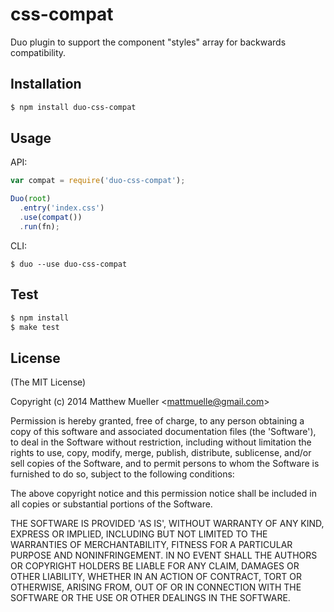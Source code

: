 
# css-compat

  Duo plugin to support the component "styles" array for backwards compatibility.

## Installation

```bash
$ npm install duo-css-compat
```

## Usage

API:

```js
var compat = require('duo-css-compat');

Duo(root)
  .entry('index.css')
  .use(compat())
  .run(fn);
```

CLI:

```
$ duo --use duo-css-compat
```

## Test

```bash
$ npm install
$ make test
```

## License

(The MIT License)

Copyright (c) 2014 Matthew Mueller &lt;mattmuelle@gmail.com&gt;

Permission is hereby granted, free of charge, to any person obtaining
a copy of this software and associated documentation files (the
'Software'), to deal in the Software without restriction, including
without limitation the rights to use, copy, modify, merge, publish,
distribute, sublicense, and/or sell copies of the Software, and to
permit persons to whom the Software is furnished to do so, subject to
the following conditions:

The above copyright notice and this permission notice shall be
included in all copies or substantial portions of the Software.

THE SOFTWARE IS PROVIDED 'AS IS', WITHOUT WARRANTY OF ANY KIND,
EXPRESS OR IMPLIED, INCLUDING BUT NOT LIMITED TO THE WARRANTIES OF
MERCHANTABILITY, FITNESS FOR A PARTICULAR PURPOSE AND NONINFRINGEMENT.
IN NO EVENT SHALL THE AUTHORS OR COPYRIGHT HOLDERS BE LIABLE FOR ANY
CLAIM, DAMAGES OR OTHER LIABILITY, WHETHER IN AN ACTION OF CONTRACT,
TORT OR OTHERWISE, ARISING FROM, OUT OF OR IN CONNECTION WITH THE
SOFTWARE OR THE USE OR OTHER DEALINGS IN THE SOFTWARE.
